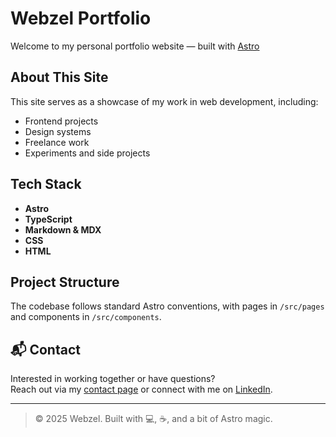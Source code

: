 # Webzel Portfolio

Welcome to my personal portfolio website — built with [Astro](https://astro.build/)

## About This Site

This site serves as a showcase of my work in web development, including:

- Frontend projects
- Design systems
- Freelance work
- Experiments and side projects

## Tech Stack

- **Astro**
- **TypeScript**
- **Markdown & MDX**
- **CSS**
- **HTML**

## Project Structure

The codebase follows standard Astro conventions, with pages in `/src/pages` and components in `/src/components`.

<!-- ## 🌐 Live Site

> [https://yourdomain.com](https://yourdomain.com) -->

## 📬 Contact

Interested in working together or have questions?  
Reach out via my [contact page](https://yourdomain.com/contact) or connect with me on [LinkedIn](https://linkedin.com/in/yourname).

---

> © 2025 Webzel. Built with 💻, ☕, and a bit of Astro magic.
